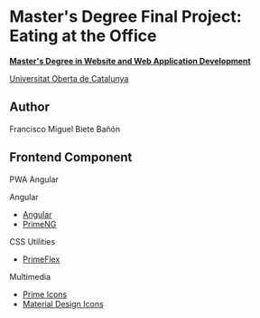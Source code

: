 # Master's Degree Final Project: Eating at the Office

[**Master's Degree in Website and Web Application Development**](https://www.uoc.edu/es/estudios/masters/master-universitario-desarrollo-sitios-aplicaciones-web)

[Universitat Oberta de Catalunya](https://www.uoc.edu)

## Author
Francisco Miguel Biete Bañón

## Frontend Component
PWA Angular

Angular
  - [Angular](https://angular.io)
  - [PrimeNG](https://primeng.org)

CSS Utilities
  - [PrimeFlex](https://primeflex.org)

Multimedia
  - [Prime Icons](https://primeng.org/icons)
  - [Material Design Icons](https://pictogrammers.com/library/mdi)